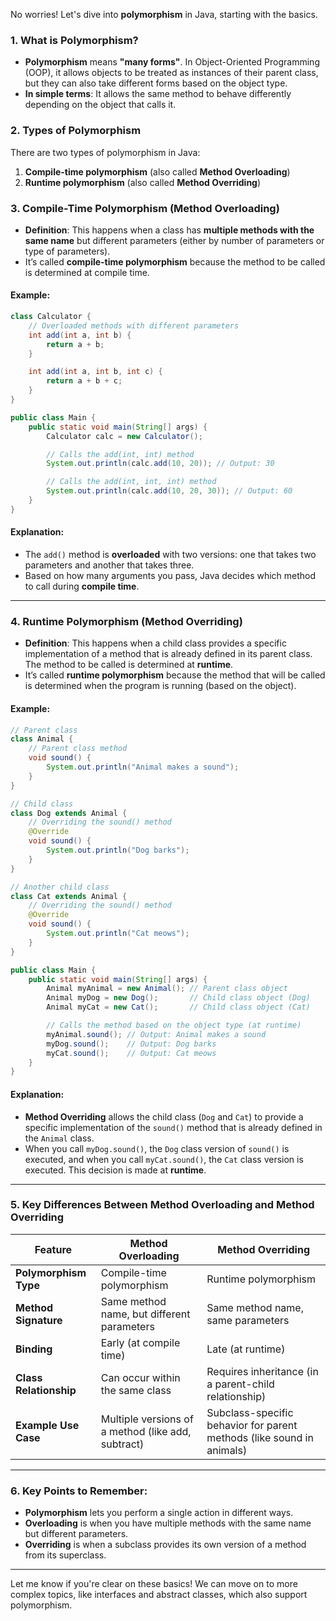 No worries! Let's dive into **polymorphism** in Java, starting with the basics.

### 1. **What is Polymorphism?**
- **Polymorphism** means **"many forms"**. In Object-Oriented Programming (OOP), it allows objects to be treated as instances of their parent class, but they can also take different forms based on the object type.
- **In simple terms**: It allows the same method to behave differently depending on the object that calls it.

### 2. **Types of Polymorphism**
There are two types of polymorphism in Java:
1. **Compile-time polymorphism** (also called **Method Overloading**)
2. **Runtime polymorphism** (also called **Method Overriding**)

### 3. **Compile-Time Polymorphism (Method Overloading)**

- **Definition**: This happens when a class has **multiple methods with the same name** but different parameters (either by number of parameters or type of parameters).
- It’s called **compile-time polymorphism** because the method to be called is determined at compile time.

#### Example:

```java
class Calculator {
    // Overloaded methods with different parameters
    int add(int a, int b) {
        return a + b;
    }

    int add(int a, int b, int c) {
        return a + b + c;
    }
}

public class Main {
    public static void main(String[] args) {
        Calculator calc = new Calculator();

        // Calls the add(int, int) method
        System.out.println(calc.add(10, 20)); // Output: 30

        // Calls the add(int, int, int) method
        System.out.println(calc.add(10, 20, 30)); // Output: 60
    }
}
```

#### Explanation:
- The `add()` method is **overloaded** with two versions: one that takes two parameters and another that takes three.
- Based on how many arguments you pass, Java decides which method to call during **compile time**.

---

### 4. **Runtime Polymorphism (Method Overriding)**

- **Definition**: This happens when a child class provides a specific implementation of a method that is already defined in its parent class. The method to be called is determined at **runtime**.
- It’s called **runtime polymorphism** because the method that will be called is determined when the program is running (based on the object).

#### Example:

```java
// Parent class
class Animal {
    // Parent class method
    void sound() {
        System.out.println("Animal makes a sound");
    }
}

// Child class
class Dog extends Animal {
    // Overriding the sound() method
    @Override
    void sound() {
        System.out.println("Dog barks");
    }
}

// Another child class
class Cat extends Animal {
    // Overriding the sound() method
    @Override
    void sound() {
        System.out.println("Cat meows");
    }
}

public class Main {
    public static void main(String[] args) {
        Animal myAnimal = new Animal(); // Parent class object
        Animal myDog = new Dog();       // Child class object (Dog)
        Animal myCat = new Cat();       // Child class object (Cat)

        // Calls the method based on the object type (at runtime)
        myAnimal.sound(); // Output: Animal makes a sound
        myDog.sound();    // Output: Dog barks
        myCat.sound();    // Output: Cat meows
    }
}
```

#### Explanation:
- **Method Overriding** allows the child class (`Dog` and `Cat`) to provide a specific implementation of the `sound()` method that is already defined in the `Animal` class.
- When you call `myDog.sound()`, the `Dog` class version of `sound()` is executed, and when you call `myCat.sound()`, the `Cat` class version is executed. This decision is made at **runtime**.

---

### 5. **Key Differences Between Method Overloading and Method Overriding**

| **Feature**              | **Method Overloading**                          | **Method Overriding**                         |
|--------------------------|-------------------------------------------------|-----------------------------------------------|
| **Polymorphism Type**     | Compile-time polymorphism                      | Runtime polymorphism                          |
| **Method Signature**      | Same method name, but different parameters      | Same method name, same parameters             |
| **Binding**               | Early (at compile time)                        | Late (at runtime)                             |
| **Class Relationship**    | Can occur within the same class                | Requires inheritance (in a parent-child relationship) |
| **Example Use Case**      | Multiple versions of a method (like add, subtract) | Subclass-specific behavior for parent methods (like sound in animals) |

---

### 6. **Key Points to Remember**:
- **Polymorphism** lets you perform a single action in different ways. 
- **Overloading** is when you have multiple methods with the same name but different parameters.
- **Overriding** is when a subclass provides its own version of a method from its superclass.

---

Let me know if you're clear on these basics! We can move on to more complex topics, like interfaces and abstract classes, which also support polymorphism.